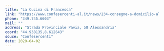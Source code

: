 ```yaml
---
title: "La Cucina di Francesca"
link: "https://www.confesercenti-al.it/news/234-consegne-a-domicilio-alessandria-lista-aggiornata-al-26-marzo.html"
phone: "349.745.6603"
mail: ""
address: "Strada Provinciale Pavia, 50 Alessandria"
coord: "44.938135,8.612643"
souce: "Confesercenti"
date: 2020-04-02
---
```



